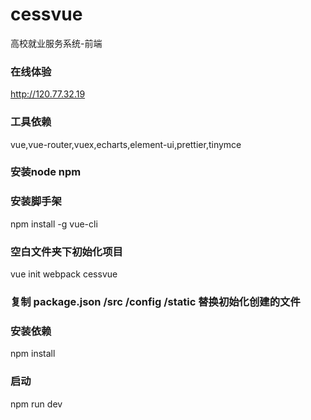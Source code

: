 # cessvue
高校就业服务系统-前端

### 在线体验
http://120.77.32.19

### 工具依赖
vue,vue-router,vuex,echarts,element-ui,prettier,tinymce


### 安装node npm
### 安装脚手架
npm install -g vue-cli
### 空白文件夹下初始化项目
vue init webpack cessvue
### 复制 package.json /src /config /static 替换初始化创建的文件
### 安装依赖
npm install
### 启动
npm run dev

